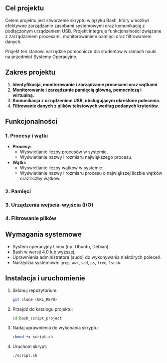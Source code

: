 ## Cel projektu
Celem projektu jest stworzenie skryptu w języku Bash, który umożliwi efektywne zarządzanie zasobami systemowymi oraz komunikację z podłączonym urządzeniem USB. Projekt integruje funkcjonalności związane z zarządzaniem procesami, monitorowaniem pamięci oraz filtrowaniem danych.

Projekt ten stanowi narzędzie pomocnicze dla studentów w ramach nauki na przedmiot Systemy Operacyjne.

## Zakres projektu
1. **Identyfikacja, monitorowanie i zarządzanie procesami oraz wątkami.**
2. **Monitorowanie i zarządzanie pamięcią główną, pomocniczą i wirtualną.**
3. **Komunikacja z urządzeniem USB, obsługującym określone polecenia.**
4. **Filtrowanie danych z plików tekstowych według podanych kryteriów.**

## Funkcjonalności

### 1. Procesy i wątki
- **Procesy:**
  - Wyświetlanie liczby procesów w systemie.
  - Wyświetlanie nazwy i rozmiaru największego procesu.
- **Wątki:**
  - Wyświetlanie liczby wątków w systemie.
  - Wyświetlanie nazwy i rozmiaru procesu o największej liczbie wątków oraz liczby wątków.

### 2. Pamięci

### 3. Urządzenia wejścia-wyjścia (I/O)

### 4. Filtrowanie plików

## Wymagania systemowe
- System operacyjny Linux (np. Ubuntu, Debian).
- Bash w wersji 4.0 lub wyższej.
- Uprawnienia administratora (sudo) do wykonywania niektórych poleceń.
- Narzędzia systemowe: `grep`, `awk`, `sed`, `ps`, `free`, `lsusb`.

## Instalacja i uruchomienie
1. Sklonuj repozytorium:
   ```bash
   git clone <URL_REPO>
   ```
2. Przejdź do katalogu projektu:
   ```bash
   cd bash_script_project
   ```
3. Nadaj uprawnienia do wykonania skryptu:
   ```bash
   chmod +x script.sh
   ```
4. Uruchom skrypt:
   ```bash
   ./script.sh
   ```
